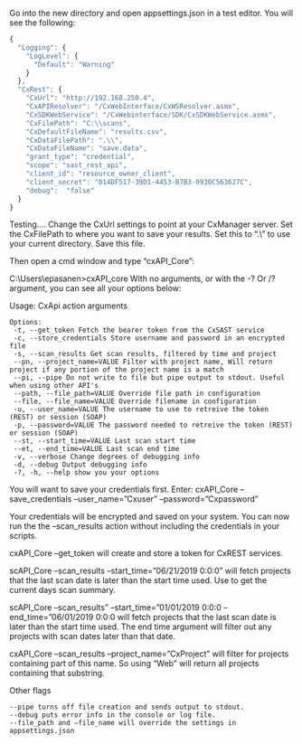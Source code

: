 Go into the new directory and open appsettings.json in a test editor. You will see the following:
```javascript
{
  "Logging": {
    "LogLevel": {
      "Default": "Warning"
    }
  },
  "CxRest": {
    "CxUrl": "http://192.168.250.4",
    "CxAPIResolver": "/CxWebInterface/CxWSResolver.asmx",
    "CxSDKWebService": "/CxWebinterface/SDK/CxSDKWebService.asmx",
    "CxFilePath": "C:\\scans",
    "CxDefaultFileName": "results.csv",
    "CxDataFilePath": ".\\",
    "CxDataFileName": "save.data",
    "grant_type": "credential",
    "scope": "sast_rest_api",
    "client_id": "resource_owner_client",
    "client_secret": "014DF517-39D1-4453-B7B3-9930C563627C",
    "debug":  "false"
  }
}
```
Testing....
Change the CxUrl settings to point at your CxManager server. Set the CxFilePath to where you want to save your results. Set this to “.\” to use your current directory. Save this file.

Then open a cmd window and type “cxAPI_Core”:

C:\Users\epasanen>cxAPI_core With no arguments, or with the -? Or /? argument, you can see all your options below:

Usage: CxApi action arguments
```
Options:
 -t, --get_token Fetch the bearer token from the CxSAST service 
 -c, --store_credentials Store username and password in an encrypted file 
 -s, --scan_results Get scan results, filtered by time and project 
 --pn, --project_name=VALUE Filter with project name, Will return project if any portion of the project name is a match 
 --pi, --pipe Do not write to file but pipe output to stdout. Useful when using other API's 
 --path, --file_path=VALUE Override file path in configuration 
 --file, --file_name=VALUE Override filename in configuration 
 -u, --user_name=VALUE The username to use to retreive the token (REST) or session (SOAP) 
 -p, --password=VALUE The password needed to retreive the token (REST) or session (SOAP) 
 --st, --start_time=VALUE Last scan start time 
 --et, --end_time=VALUE Last scan end time 
 -v, --verbose Change degrees of debugging info 
 -d, --debug Output debugging info 
 -?, -h, --help show you your options
```
You will want to save your credentials first. Enter: cxAPI_Core –save_credentials –user_name=”Cxuser” –password=”Cxpassword”

Your credentials will be encrypted and saved on your system. You can now run the the –scan_results action without including the credentials in your scripts.

cxAPI_Core –get_token will create and store a token for CxREST services.

scAPI_Core –scan_results –start_time=”06/21/2019 0:0:0” will fetch projects that the last scan date is later than the start time used.
Use to get the current days scan summary.

scAPI_Core –scan_results” –start_time=”01/01/2019 0:0:0 –end_time=”06/01/2019 0:0:0 will fetch projects that the last scan date is later than the start time used. The end time argument will filter out any projects with scan dates later than that date.

cxAPI_Core –scan_results –project_name=”CxProject” will filter for projects containing part of this name. So using “Web” will return all projects containing that substring.

Other flags
```
--pipe turns off file creation and sends output to stdout. 
--debug puts error info in the console or log file.
--file_path and –file_name will override the settings in appsettings.json
```
